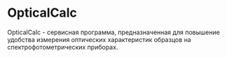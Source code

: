 # OpticalCalc
OpticalCalc - сервисная программа, предназначенная для повышение удобства измерения оптических характеристик образцов на спектрофотометрических приборах.
